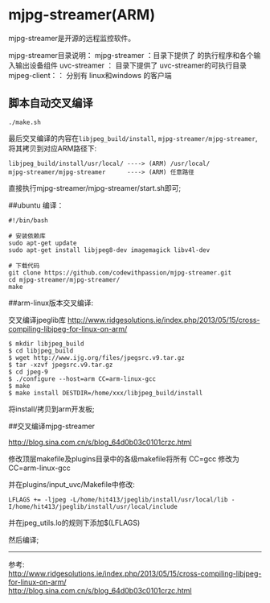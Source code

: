 mjpg-streamer(ARM)
====

mjpg-streamer是开源的远程监控软件。

mjpg-streamer目录说明：
mjpg-streamer ：目录下提供了 的执行程序和各个输入输出设备组件
uvc-streamer  ： 目录下提供了  uvc-streamer的可执行目录
mjpeg-client：：  分别有 linux和windows 的客户端

## 脚本自动交叉编译

    ./make.sh

最后交叉编译的内容在`libjpeg_build/install`, `mjpg-streamer/mjpg-streamer`, 将其拷贝到对应ARM路径下:

    libjpeg_build/install/usr/local/ ----> (ARM) /usr/local/
    mjpg-streamer/mjpg-streamer      ----> (ARM) 任意路径

直接执行mjpg-streamer/mjpg-streamer/start.sh即可;


##ubuntu 编译：

	#!/bin/bash

	# 安装依赖库
	sudo apt-get update
	sudo apt-get install libjpeg8-dev imagemagick libv4l-dev

	# 下载代码
	git clone https://github.com/codewithpassion/mjpg-streamer.git
	cd mjpg-streamer/mjpg-streamer/
	make


##arm-linux版本交叉编译:

交叉编译jpeglib库
http://www.ridgesolutions.ie/index.php/2013/05/15/cross-compiling-libjpeg-for-linux-on-arm/


	$ mkdir libjpeg_build
	$ cd libjpeg_build
	$ wget http://www.ijg.org/files/jpegsrc.v9.tar.gz
	$ tar -xzvf jpegsrc.v9.tar.gz
	$ cd jpeg-9
	$ ./configure --host=arm CC=arm-linux-gcc
	$ make
	$ make install DESTDIR=/home/xxx/libjpeg_build/install

将install/拷贝到arm开发板;

##交叉编译mjpg-streamer

http://blog.sina.com.cn/s/blog_64d0b03c0101crzc.html

修改顶层makefile及plugins目录中的各级makefile将所有
CC=gcc  修改为  CC=arm-linux-gcc

并在plugins/input_uvc/Makefile中修改:

	LFLAGS += -ljpeg -L/home/hit413/jpeglib/install/usr/local/lib -I/home/hit413/jpeglib/install/usr/local/include

并在jpeg_utils.lo的规则下添加$(LFLAGS)

然后编译;

-----

参考:    
http://www.ridgesolutions.ie/index.php/2013/05/15/cross-compiling-libjpeg-for-linux-on-arm/      
http://blog.sina.com.cn/s/blog_64d0b03c0101crzc.html    

